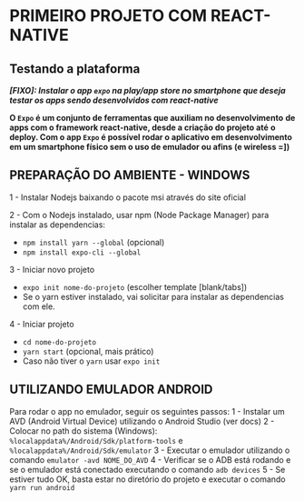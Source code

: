 # PRIMEIRO PROJETO COM REACT-NATIVE
## Testando a plataforma

***[FIXO]: Instalar o app `expo` na play/app store no smartphone que deseja***
***testar os apps sendo desenvolvidos com react-native***

**O `Expo` é um conjunto de ferramentas que auxiliam no desenvolvimento**
**de apps com o framework react-native, desde a criação do projeto até**
**o deploy. Com o app `Expo` é possível rodar o aplicativo em desenvolvimento**
**em um smartphone físico sem  o uso de emulador ou afins (e wireless =])**


## PREPARAÇÃO DO AMBIENTE - WINDOWS

1 - Instalar Nodejs baixando o pacote msi através do site oficial

2 - Com o Nodejs instalado, usar npm (Node Package Manager) para
	instalar as dependencias:

* `npm install yarn --global`	(opcional)
* `npm install expo-cli --global`	
	
3 - Iniciar novo projeto
	
* `expo init nome-do-projeto` (escolher template [blank/tabs])
* Se o yarn estiver instalado, vai solicitar para instalar as dependencias com ele. 

4 - Iniciar projeto

* `cd nome-do-projeto`
* `yarn start` (opcional, mais prático)	
* Caso não tiver o `yarn` usar `expo init`

## UTILIZANDO EMULADOR ANDROID
Para rodar o app no emulador, seguir os seguintes passos:
1 - Instalar um AVD (Android Virtual Device) utilizando o Android Studio (ver docs)
2 - Colocar no path do sistema (Windows): `%localappdata%/Android/Sdk/platform-tools` e `%localappdata%/Android/Sdk/emulator`
3 - Executar o emulador utilizando o comando `emulator -avd NOME_DO_AVD`
4 - Verificar se o ADB está rodando e se o emulador está conectado executando o comando `adb devices`
5 - Se estiver tudo OK, basta estar no diretório do projeto e executar o comando `yarn run android`
